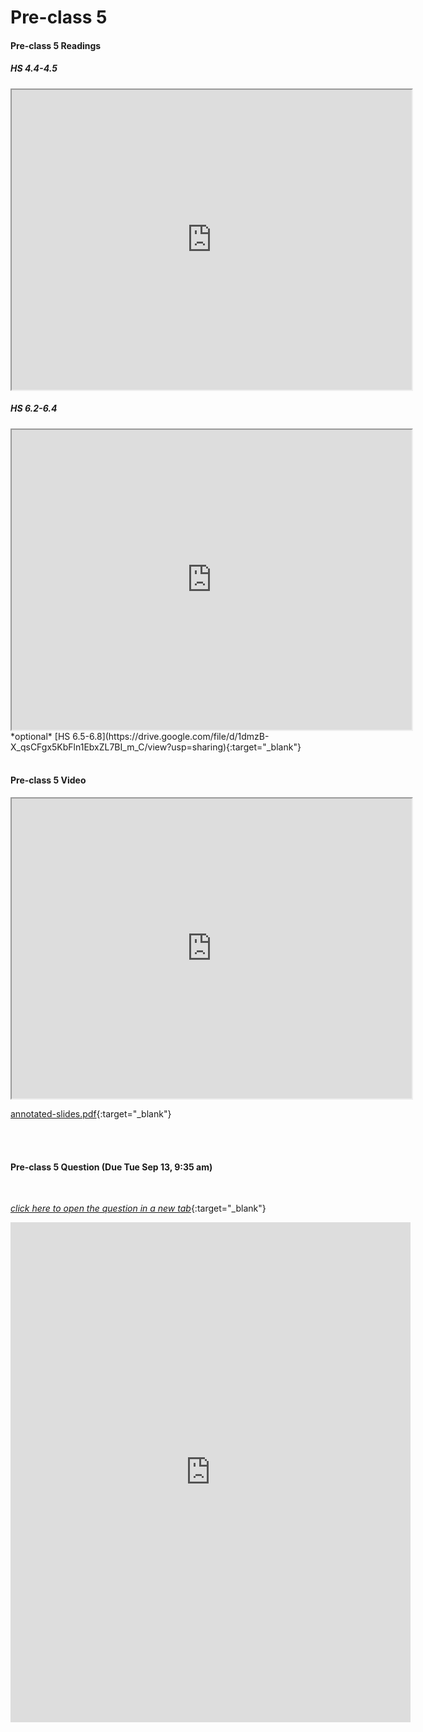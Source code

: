 # Pre-class 5

#### Pre-class 5 Readings

##### HS 4.4-4.5
<iframe src="https://drive.google.com/file/d/1Y4xngtE3vhVYudCEO7wDMu-dyOfHzfgY/preview" width="640" height="480" allowfullscreen>
</iframe>

<br>

##### HS 6.2-6.4
<iframe src="https://drive.google.com/file/d/1RlZ9PT3IqceqQq7433IWZ3oTaLla5Cw6/preview" width="640" height="480" allowfullscreen>
</iframe>

<br>
*optional* [HS 6.5-6.8](https://drive.google.com/file/d/1dmzB-X_qsCFgx5KbFln1EbxZL7BI_m_C/view?usp=sharing){:target="_blank"}

<br>
<br>

#### Pre-class 5 Video

<iframe src="https://drive.google.com/file/d/1ZBvdsZwK4mOPawqgcSxYF2UqPKKLN_wN/preview" width="640" height="480" frameborder="20" marginheight="0" marginwidth="0">Loading…
</iframe>

[annotated-slides.pdf](https://drive.google.com/file/d/1EXpfZMuTtarKUnU-tGcehnohNsJ7oQne/view?usp=sharing){:target="_blank"}

<br>
<br>

#### Pre-class 5 Question (Due Tue Sep 13, 9:35 am)

<br>

[*click here to open the question in a new tab*](https://forms.gle/R3DpVgJutV41nsNG6){:target="_blank"}

<iframe src="https://docs.google.com/forms/d/e/1FAIpQLSdwIh8KaN4Eol20XAi4hMLW6KLBwTuHCzrHDgs1T9sdYujrbw/viewform?embedded=true" width="640" height="800" frameborder="0" marginheight="0" marginwidth="0">Loading…
</iframe>
